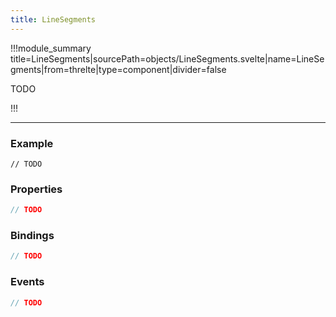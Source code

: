 ```yaml
---
title: LineSegments
---
```


<script lang="ts">
import Wrapper from '$examples/line-segments/Wrapper.svelte'
</script>

!!!module_summary title=LineSegments|sourcePath=objects/LineSegments.svelte|name=LineSegments|from=threlte|type=component|divider=false

TODO

<ExampleWrapper>
  <Wrapper />
</ExampleWrapper>
!!!

---

### Example

```svelte
// TODO
```

### Properties

```ts
// TODO
```

### Bindings

```ts
// TODO
```

### Events

```ts
// TODO
```
